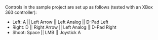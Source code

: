 Controls in the sample project are set up as follows (tested with an XBox 360 controller):

 * Left: A || Left Arrow || Left Analog || D-Pad Left
 * Right: D || Right Arrow || Left Analog || D-Pad Right
 * Shoot: Space || LMB || Joystick A
